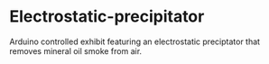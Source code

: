 # Electrostatic-precipitator
Arduino controlled exhibit featuring an electrostatic preciptator that removes mineral oil smoke from air.
